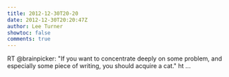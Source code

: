 ```yaml
---
title: 2012-12-30T20-20
date: 2012-12-30T20:20:47Z
author: Lee Turner
showtoc: false
comments: true
---
```


RT @brainpicker: "If you want to concentrate deeply on some problem, and especially some piece of writing, you should acquire a cat." ht ...

